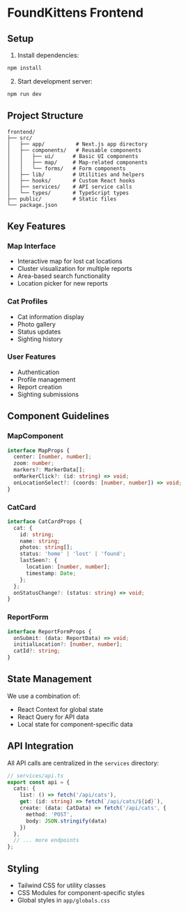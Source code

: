 # FoundKittens Frontend

## Setup

1. Install dependencies:
```bash
npm install
```

2. Start development server:
```bash
npm run dev
```

## Project Structure

```
frontend/
├── src/
│   ├── app/          # Next.js app directory
│   ├── components/   # Reusable components
│   │   ├── ui/      # Basic UI components
│   │   ├── map/     # Map-related components
│   │   └── forms/   # Form components
│   ├── lib/         # Utilities and helpers
│   ├── hooks/       # Custom React hooks
│   ├── services/    # API service calls
│   └── types/       # TypeScript types
├── public/          # Static files
└── package.json
```

## Key Features

### Map Interface
- Interactive map for lost cat locations
- Cluster visualization for multiple reports
- Area-based search functionality
- Location picker for new reports

### Cat Profiles
- Cat information display
- Photo gallery
- Status updates
- Sighting history

### User Features
- Authentication
- Profile management
- Report creation
- Sighting submissions

## Component Guidelines

### MapComponent
```typescript
interface MapProps {
  center: [number, number];
  zoom: number;
  markers?: MarkerData[];
  onMarkerClick?: (id: string) => void;
  onLocationSelect?: (coords: [number, number]) => void;
}
```

### CatCard
```typescript
interface CatCardProps {
  cat: {
    id: string;
    name: string;
    photos: string[];
    status: 'home' | 'lost' | 'found';
    lastSeen?: {
      location: [number, number];
      timestamp: Date;
    };
  };
  onStatusChange?: (status: string) => void;
}
```

### ReportForm
```typescript
interface ReportFormProps {
  onSubmit: (data: ReportData) => void;
  initialLocation?: [number, number];
  catId?: string;
}
```

## State Management

We use a combination of:
- React Context for global state
- React Query for API data
- Local state for component-specific data

## API Integration

All API calls are centralized in the `services` directory:
```typescript
// services/api.ts
export const api = {
  cats: {
    list: () => fetch('/api/cats'),
    get: (id: string) => fetch(`/api/cats/${id}`),
    create: (data: CatData) => fetch('/api/cats', {
      method: 'POST',
      body: JSON.stringify(data)
    })
  },
  // ... more endpoints
};
```

## Styling

- Tailwind CSS for utility classes
- CSS Modules for component-specific styles
- Global styles in `app/globals.css`